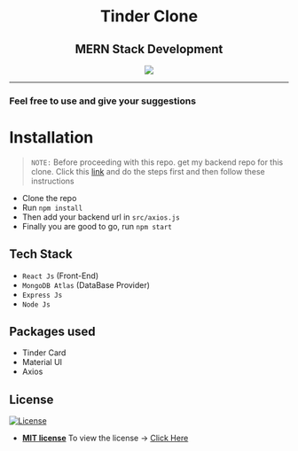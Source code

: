<p align="center">
  <h1 align="center"> Tinder Clone </h1>
 </p>
 <h2 align="center">
  MERN Stack Development
</h2>
<p align="center">
  <a href="https://github.com/nanthakumaran-s/BookFinder/blob/master/LICENSE"><img src="https://badgen.net/badge/license/MIT/blue" /></a>
</p>

---

### Feel free to use and give your suggestions

# Installation
> `NOTE:` Before proceeding with this repo. get my backend repo for this clone. Click this [link](https://github.com/nanthakumaran-s/tinder-clone-backend) and do the steps first and then follow these instructions

- Clone the repo
- Run ``` npm install ```
- Then add your backend url in ` src/axios.js `
- Finally you are good to go, run ``` npm start ```

## Tech Stack
- `React Js` (Front-End)
- `MongoDB Atlas` (DataBase Provider)
- `Express Js`
- `Node Js`

## Packages used
- Tinder Card
- Material UI
- Axios

## License 
[![License](http://img.shields.io/:license-mit-blue.svg?style=flat-square)](http://badges.mit-license.org)
- **[MIT license](http://opensource.org/licenses/mit-license.php)**
To view the license -> [Click Here](https://github.com/nanthakumaran-s/tinder-clone/blob/master/LICENSE)
